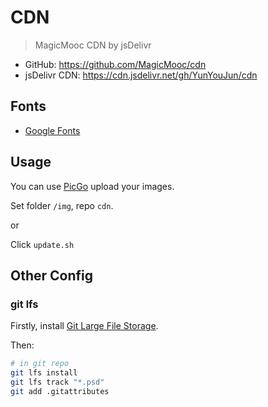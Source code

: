 # CDN

> MagicMooc CDN by jsDelivr

- GitHub: <https://github.com/MagicMooc/cdn>
- jsDelivr CDN: <https://cdn.jsdelivr.net/gh/YunYouJun/cdn>

## Fonts

- [Google Fonts](https://fonts.google.com/)

## Usage

You can use [PicGo](https://github.com/Molunerfinn/PicGo) upload your images.

Set folder `/img`, repo `cdn`.

or

Click `update.sh`

## Other Config

### git lfs

Firstly, install [Git Large File Storage](https://git-lfs.github.com/).

Then:

```sh
# in git repo
git lfs install
git lfs track "*.psd"
git add .gitattributes
```